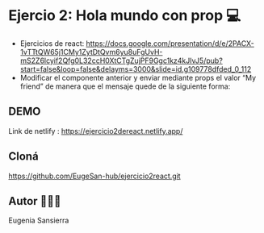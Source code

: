 # Ejercio 2: Hola mundo con prop  💻

- Ejercicios de react: https://docs.google.com/presentation/d/e/2PACX-1vTTtQW65j1CMy1ZytDtQvm6yu8uFgUvH-mS2Z6lcyif2Qfg0L32ccH0XtCTgZujPF9Ggc1kz4kJIvJ5/pub?start=false&loop=false&delayms=3000&slide=id.g109778dfded_0_112
- Modificar el componente anterior y enviar mediante props el valor “My friend” de manera que el mensaje quede de la siguiente forma:


## DEMO
Link de netlify : https://ejercicio2dereact.netlify.app/
## Cloná 
https://github.com/EugeSan-hub/ejercicio2react.git
## Autor 👩🏻‍💻
Eugenia Sansierra
